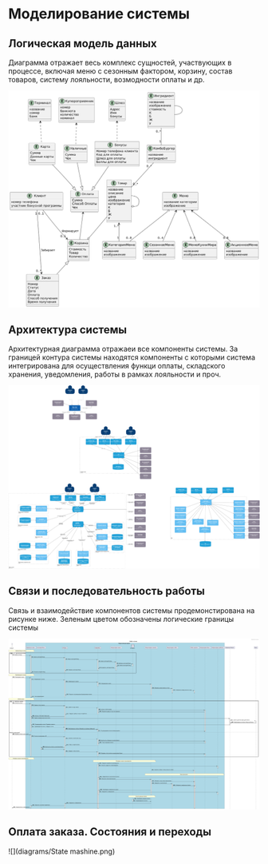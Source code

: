 # Моделирование системы

## Логическая модель данных

Диаграмма отражает весь комплекс сущностей, участвующих в процессе, включая меню с сезонным фактором, корзину, состав товаров, систему лояльности, возмодности оплаты и др.

![](diagrams/DataModel.png)

## Архитектура системы

Архитектурная диаграмма отражаеи все компоненты системы. За границей контура системы находятся компоненты с которыми система интегрирована для осуществления функци оплаты, складского хранения, уведомления, работы в рамках лояльности и проч.

![](diagrams/Architecture.png)

## Связи и последовательность работы

Связь и взаимодействие компонентов системы продемонстирована на рисунке ниже. Зеленым цветом обозначены логические границы системы
 
![](diagrams/Sequence_diagram.svg)

## Оплата заказа. Состояния и переходы

![](diagrams/State mashine.png)
